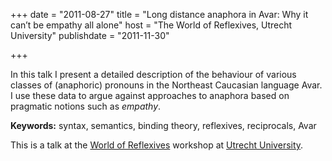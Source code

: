 +++
date = "2011-08-27"
title = "Long distance anaphora in Avar: Why it can’t be empathy all alone"
host = "The World of Reflexives, Utrecht University"
publishdate = "2011-11-30"

+++



In this talk I present a detailed description of the behaviour of various classes of (anaphoric) pronouns in the Northeast Caucasian language Avar. I use these data to argue against approaches to anaphora based on pragmatic notions such as *empathy*.


**Keywords:** syntax, semantics, binding theory, reflexives, reciprocals, Avar

This is a  talk at the [World of Reflexives](http://languagelink.hum.uu.nl/anatyp/wiki/doku.php?id=program_wor) workshop  at [Utrecht University](http://uu.nl/).
